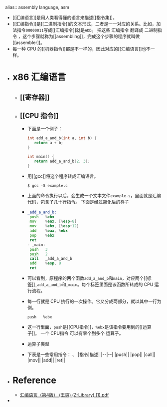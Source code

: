 alias:: assembly language, asm

- [[汇编语言]]是用人类看得懂的语言来描述[[指令集]]。
- [[汇编指令]]是[[二进制指令]]的文本形式，二者是一一对应的关系。比如，加法指令`00000011`写成[[汇编指令]]就是`ADD`。
  把这些 汇编指令 翻译成 二进制指令 ，这个步骤就称为[[assembling]]，完成这个步骤的程序就叫做[[assembler]]。
- 每一种 CPU 的[[机器指令]]都是不一样的，因此对应的[[汇编语言]]也不一样。
- # x86 汇编语言
	- ## [[寄存器]]
	- ## [[CPU 指令]]
		- 下面是一个例子：
		  
		  ``` c
		  int add_a_and_b(int a, int b) {
		     return a + b;
		  }
		  
		  int main() {
		     return add_a_and_b(2, 3);
		  }
		  ```
		- 用[[gcc]]将这个程序转成汇编语言。
		  
		  ``` shell
		  $ gcc -S example.c
		  ```
		- 上面的命令执行以后，会生成一个文本文件`example.s`，里面就是汇编代码，包含了几十行指令。
		  下面是经过简化后的样子
		- ``` asm
		  _add_a_and_b:
		   push   %ebx
		   mov    %eax, [%esp+8] 
		   mov    %ebx, [%esp+12]
		   add    %eax, %ebx 
		   pop    %ebx 
		   ret
		  - _main:
		   push   3
		   push   2
		   call   _add_a_and_b 
		   add    %esp, 8
		   ret
		  ```
		- 可以看到，原程序的两个函数`add_a_and_b`和`main`，对应两个[[标签]]`_add_a_and_b`和`_main`。每个标签里面是该函数所转成的 CPU 运行流程。
		- 每一行就是 CPU 执行的一次操作。它又分成两部分，就以其中一行为例。
		  ```
		  push   %ebx
		  ```
		- 这一行里面，`push`是[[CPU指令]]，`%ebx`是该指令要用到的[[运算子]]。
		  一个 CPU指令 可以有零个到多个 运算子。
		- 运算子类型
		- 下表是一些常用指令：
		  、
		  |指令|描述|
		  |--|--|
		  |push||
		  |pop||
		  |call||
		  |mov||
		  |add||
		  |ret||
- # Reference
	- [汇编语言（第4版） (王爽) (Z-Library) (1).pdf](../assets/汇编语言（第4版）_(王爽)_(Z-Library)_(1)_1699540385047_0.pdf)
-
